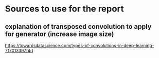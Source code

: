 # Sources to use for the report

## explanation of transposed convolution to apply for generator (increase image size)
https://towardsdatascience.com/types-of-convolutions-in-deep-learning-717013397f4d

